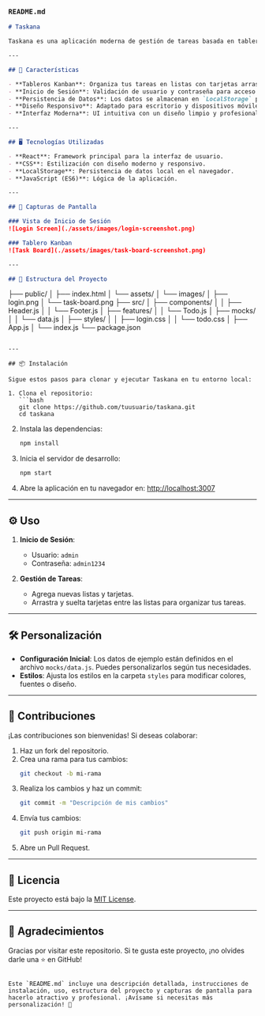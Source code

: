 ### `README.md`

```markdown
# Taskana

Taskana es una aplicación moderna de gestión de tareas basada en tableros Kanban. Diseñada para brindar una experiencia de usuario fluida y organizada, incluye un diseño atractivo y funcionalidades clave como persistencia de datos y responsividad. Ideal para administrar tareas personales o profesionales.

---

## 🚀 Características

- **Tableros Kanban**: Organiza tus tareas en listas con tarjetas arrastrables.
- **Inicio de Sesión**: Validación de usuario y contraseña para acceso seguro (demo preconfigurada).
- **Persistencia de Datos**: Los datos se almacenan en `LocalStorage` para mantener las tareas incluso al recargar la página.
- **Diseño Responsivo**: Adaptado para escritorio y dispositivos móviles.
- **Interfaz Moderna**: UI intuitiva con un diseño limpio y profesional.

---

## 🖥️ Tecnologías Utilizadas

- **React**: Framework principal para la interfaz de usuario.
- **CSS**: Estilización con diseño moderno y responsivo.
- **LocalStorage**: Persistencia de datos local en el navegador.
- **JavaScript (ES6)**: Lógica de la aplicación.

---

## 📸 Capturas de Pantalla

### Vista de Inicio de Sesión
![Login Screen](./assets/images/login-screenshot.png)

### Tablero Kanban
![Task Board](./assets/images/task-board-screenshot.png)

---

## 📂 Estructura del Proyecto

```
├── public/
│   ├── index.html
│   └── assets/
│       └── images/
│           ├── login.png
│           └── task-board.png
├── src/
│   ├── components/
│   │   ├── Header.js
│   │   └── Footer.js
│   ├── features/
│   │   └── Todo.js
│   ├── mocks/
│   │   └── data.js
│   ├── styles/
│   │   ├── login.css
│   │   └── todo.css
│   ├── App.js
│   └── index.js
└── package.json
```

---

## 📦 Instalación

Sigue estos pasos para clonar y ejecutar Taskana en tu entorno local:

1. Clona el repositorio:
   ```bash
   git clone https://github.com/tuusuario/taskana.git
   cd taskana
   ```

2. Instala las dependencias:
   ```bash
   npm install
   ```

3. Inicia el servidor de desarrollo:
   ```bash
   npm start
   ```

4. Abre la aplicación en tu navegador en: [http://localhost:3007](http://localhost:3007)

---

## ⚙️ Uso

1. **Inicio de Sesión**:
   - Usuario: `admin`
   - Contraseña: `admin1234`

2. **Gestión de Tareas**:
   - Agrega nuevas listas y tarjetas.
   - Arrastra y suelta tarjetas entre las listas para organizar tus tareas.

---

## 🛠️ Personalización

- **Configuración Inicial**: Los datos de ejemplo están definidos en el archivo `mocks/data.js`. Puedes personalizarlos según tus necesidades.
- **Estilos**: Ajusta los estilos en la carpeta `styles` para modificar colores, fuentes o diseño.

---

## 🤝 Contribuciones

¡Las contribuciones son bienvenidas! Si deseas colaborar:

1. Haz un fork del repositorio.
2. Crea una rama para tus cambios:
   ```bash
   git checkout -b mi-rama
   ```
3. Realiza los cambios y haz un commit:
   ```bash
   git commit -m "Descripción de mis cambios"
   ```
4. Envía tus cambios:
   ```bash
   git push origin mi-rama
   ```
5. Abre un Pull Request.

---

## 📄 Licencia

Este proyecto está bajo la [MIT License](./LICENSE).

---

## 🌟 Agradecimientos

Gracias por visitar este repositorio. Si te gusta este proyecto, ¡no olvides darle una ⭐ en GitHub!
```

Este `README.md` incluye una descripción detallada, instrucciones de instalación, uso, estructura del proyecto y capturas de pantalla para hacerlo atractivo y profesional. ¡Avísame si necesitas más personalización! 🚀